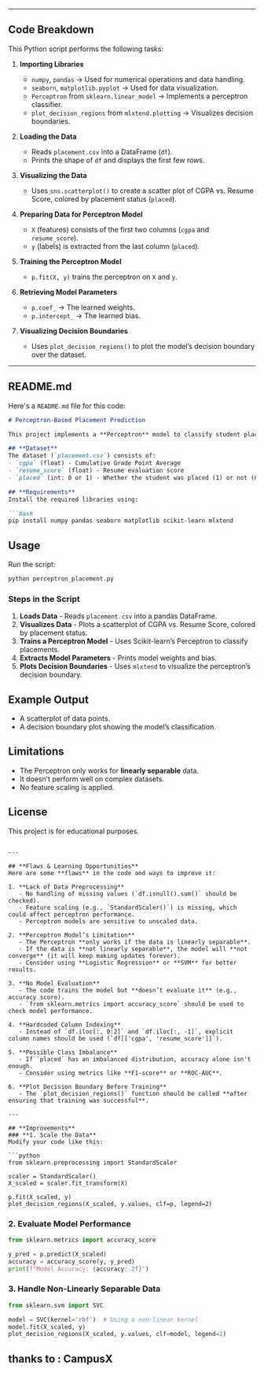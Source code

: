
---

## **Code Breakdown**
This Python script performs the following tasks:

1. **Importing Libraries**  
   - `numpy`, `pandas` → Used for numerical operations and data handling.  
   - `seaborn`, `matplotlib.pyplot` → Used for data visualization.  
   - `Perceptron` from `sklearn.linear_model` → Implements a perceptron classifier.  
   - `plot_decision_regions` from `mlxtend.plotting` → Visualizes decision boundaries.  

2. **Loading the Data**  
   - Reads `placement.csv` into a DataFrame (`df`).  
   - Prints the shape of `df` and displays the first few rows.  

3. **Visualizing the Data**  
   - Uses `sns.scatterplot()` to create a scatter plot of CGPA vs. Resume Score, colored by placement status (`placed`).  

4. **Preparing Data for Perceptron Model**  
   - `X` (features) consists of the first two columns (`cgpa` and `resume_score`).  
   - `y` (labels) is extracted from the last column (`placed`).  

5. **Training the Perceptron Model**  
   - `p.fit(X, y)` trains the perceptron on `X` and `y`.  

6. **Retrieving Model Parameters**  
   - `p.coef_` → The learned weights.  
   - `p.intercept_` → The learned bias.  

7. **Visualizing Decision Boundaries**  
   - Uses `plot_decision_regions()` to plot the model’s decision boundary over the dataset.  

---

## **README.md**
Here's a `README.md` file for this code:

```markdown
# Perceptron-Based Placement Prediction

This project implements a **Perceptron** model to classify student placement status based on **CGPA** and **Resume Score**.

## **Dataset**
The dataset (`placement.csv`) consists of:
- `cgpa` (float) - Cumulative Grade Point Average  
- `resume_score` (float) - Resume evaluation score  
- `placed` (int: 0 or 1) - Whether the student was placed (1) or not (0)  

## **Requirements**
Install the required libraries using:

```bash
pip install numpy pandas seaborn matplotlib scikit-learn mlxtend
```

## **Usage**
Run the script:

```python
python perceptron_placement.py
```

### **Steps in the Script**
1. **Loads Data** - Reads `placement.csv` into a pandas DataFrame.
2. **Visualizes Data** - Plots a scatterplot of CGPA vs. Resume Score, colored by placement status.
3. **Trains a Perceptron Model** - Uses Scikit-learn’s Perceptron to classify placements.
4. **Extracts Model Parameters** - Prints model weights and bias.
5. **Plots Decision Boundaries** - Uses `mlxtend` to visualize the perceptron’s decision boundary.

## **Example Output**
- A scatterplot of data points.
- A decision boundary plot showing the model’s classification.

## **Limitations**
- The Perceptron only works for **linearly separable** data.
- It doesn’t perform well on complex datasets.
- No feature scaling is applied.

## **License**
This project is for educational purposes.
```

---

## **Flaws & Learning Opportunities**
Here are some **flaws** in the code and ways to improve it:

1. **Lack of Data Preprocessing**  
   - No handling of missing values (`df.isnull().sum()` should be checked).  
   - Feature scaling (e.g., `StandardScaler()`) is missing, which could affect perceptron performance.  
   - Perceptron models are sensitive to unscaled data.  

2. **Perceptron Model’s Limitation**  
   - The Perceptron **only works if the data is linearly separable**.  
   - If the data is **not linearly separable**, the model will **not converge** (it will keep making updates forever).  
   - Consider using **Logistic Regression** or **SVM** for better results.  

3. **No Model Evaluation**  
   - The code trains the model but **doesn’t evaluate it** (e.g., accuracy score).  
   - `from sklearn.metrics import accuracy_score` should be used to check model performance.  

4. **Hardcoded Column Indexing**  
   - Instead of `df.iloc[:, 0:2]` and `df.iloc[:, -1]`, explicit column names should be used (`df[['cgpa', 'resume_score']]`).  

5. **Possible Class Imbalance**  
   - If `placed` has an imbalanced distribution, accuracy alone isn't enough.  
   - Consider using metrics like **F1-score** or **ROC-AUC**.  

6. **Plot Decision Boundary Before Training**  
   - The `plot_decision_regions()` function should be called **after ensuring that training was successful**.  

---

## **Improvements**
### **1. Scale the Data**
Modify your code like this:

```python
from sklearn.preprocessing import StandardScaler

scaler = StandardScaler()
X_scaled = scaler.fit_transform(X)

p.fit(X_scaled, y)
plot_decision_regions(X_scaled, y.values, clf=p, legend=2)
```

### **2. Evaluate Model Performance**
```python
from sklearn.metrics import accuracy_score

y_pred = p.predict(X_scaled)
accuracy = accuracy_score(y, y_pred)
print(f"Model Accuracy: {accuracy:.2f}")
```

### **3. Handle Non-Linearly Separable Data**
```python
from sklearn.svm import SVC

model = SVC(kernel='rbf')  # Using a non-linear kernel
model.fit(X_scaled, y)
plot_decision_regions(X_scaled, y.values, clf=model, legend=2)
```
thanks to  : CampusX
---